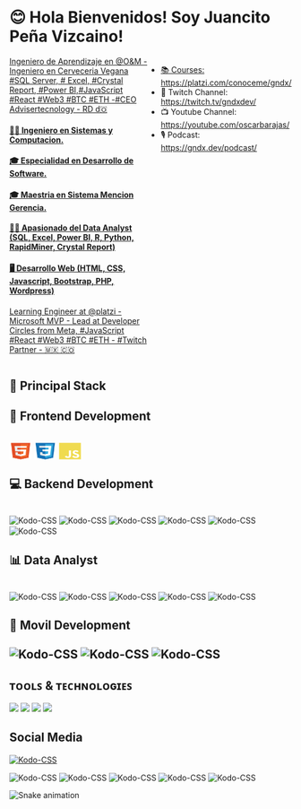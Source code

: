 # 😊 Hola Bienvenidos! Soy Juancito Peña Vizcaino!
<a href="https://github.com/JUANCITOPENA">
<div style="display: flex; flex-direction: wrap; width:100%; margin:auto; justify-content:center;">
Ingeniero de Aprendizaje en @O&M - Ingeniero en Cerveceria Vegana #SQL Server, # Excel, #Crystal Report, #Power BI,#JavaScript #React #Web3 #BTC #ETH -#CEO Advisertecnology - RD d🇴
 
 ####  👨‍🎓 Ingeniero en Sistemas y Computacion.
 ####  🎓 Especialidad en Desarrollo de Software.
 ####  🎓 Maestria en Sistema Mencion Gerencia.
 ####  👨‍🎓 Apasionado del Data Analyst (SQL, Excel, Power BI, R, Python, RapidMiner, Crystal Report) 
 ####  🖥 Desarrollo Web (HTML, CSS, Javascript, Bootstrap, PHP, Wordpress)
 ####


Learning Engineer at @platzi - Microsoft MVP - Lead at Developer Circles from Meta, #JavaScript #React #Web3 #BTC #ETH - #Twitch Partner - 🇲🇽 🇨🇴

- 📚 Courses: https://platzi.com/conoceme/gndx/
- 🎥 Twitch Channel: https://twitch.tv/gndxdev/
- 📺 Youtube Channel: https://youtube.com/oscarbarajas/
- 🎙️ Podcast: https://gndx.dev/podcast/

 <!---
 <img height="200em" width="420em" src="https://github-readme-stats.vercel.app/api?username=JUANCITOPENA&show_icons=true&theme=dracula&include_all_commits=true&count_private=true"/>
 
 <img height="200em" width="400em" src="https://github-readme-stats.vercel.app/api/top-langs/?username=JUANCITOPENA&layout=compact&langs_count=7&theme=dracula"/>   


 [![Top Langs](https://github-readme-stats.vercel.app/api/top-langs/?username=JUANCITOPENA&layout=compact)](https://github.com/anuraghazra/github-readme-stats)
 
[![Top Langs](https://github-readme-stats.vercel.app/api/top-langs/?username=JUANCITOPENA&langs_count=8)](https://github.com/anuraghazra/github-readme-stats)
 ---->
 
 </div>
  <h2>
 👾 Principal Stack
</h2> 
  <h2>🎨 Frontend Development</h2>
<div style="display: inline_block"><br>
 
   <img align="center" alt="Rafa-HTML" height="30" width="40" src="https://raw.githubusercontent.com/devicons/devicon/master/icons/html5/html5-original.svg">
  <img align="center" alt="Rafa-CSS" height="30" width="40" src="https://raw.githubusercontent.com/devicons/devicon/master/icons/css3/css3-original.svg">
   <img align="center" alt="Rafa-Js" height="30" width="40" src="https://raw.githubusercontent.com/devicons/devicon/master/icons/javascript/javascript-plain.svg">
  </div>
 
  <h2>💻 Backend Development </h2>
 
<div style="display: inline_block"><br>
 
  <img align="center" alt="Kodo-CSS" height="40" width="40" src="https://kmyr.dev/posts/csharp.png">
  <img align="center" alt="Kodo-CSS" height="40" width="40" src="https://cdn.icon-icons.com/icons2/2108/PNG/512/php_icon_130857.png">
  <img align="center" alt="Kodo-CSS" height="40" width="40" src="https://cdn.icon-icons.com/icons2/1381/PNG/512/mysqlworkbench_93532.png">
  <img align="center" alt="Kodo-CSS" height="40" width="40" src="https://developer.asustor.com/uploadIcons/0020_999_1617260086_postgresql-icon_256.png">
  <img align="center" alt="Kodo-CSS" height="40" width="40" src="https://www.gpsos.es/wp-content/uploads/sql_server_logo.png">
  <img align="center" alt="Kodo-CSS" height="40" width="40" src="https://cdn.icon-icons.com/icons2/2699/PNG/512/python_vertical_logo_icon_168039.png">

   </div>
 
 <h2>📊 Data Analyst </h2>
 
 <div style="display: inline_block"><br>
  
 <img align="center" alt="Kodo-CSS" height="40" width="40" src="https://cdn.icon-icons.com/icons2/2397/PNG/512/microsoft_office_excel_logo_icon_145720.png">
  
  <img align="center" alt="Kodo-CSS" height="40" width="40" src="https://external-preview.redd.it/CO1gZp4U3q33m9i_7f2Fveb-m-YvxITLvVN_VhTwhGQ.jpg?auto=webp&s=3be1c571cd55e06900f90e1365f48f7779a1a5a4">
  <img align="center" alt="Kodo-CSS" height="40" width="40" src="https://www.gpsos.es/wp-content/uploads/sql_server_logo.png">
 <img align="center" alt="Kodo-CSS" height="40" width="40" src="https://cdn.icon-icons.com/icons2/2699/PNG/512/python_vertical_logo_icon_168039.png">
 <img align="center" alt="Kodo-CSS" height="40" width="40" src="https://cdn.icon-icons.com/icons2/2107/PNG/512/file_type_r_icon_130212.png">

 </div>
 
  
 <h2>📳 Movil Development </ </h2>
 
 <div style="display: inline_block"><br>
   <img align="center" alt="Kodo-CSS" height="40" width="40" src="https://usercontent.one/wp/www.jennerstrand.se/wp-content/uploads/2021/09/net-maui-robot.png">
   <img align="center" alt="Kodo-CSS" height="40" width="40" src="https://cdn.icon-icons.com/icons2/2249/PNG/512/xamarin_outline_icon_139072.png">
   <img align="center" alt="Kodo-CSS" height="40" width="40" src="https://cdn.icon-icons.com/icons2/2080/PNG/512/android_mobile_os_media_social_icon_127328.png">
 </div>
 
 
  <h2>ᴛᴏᴏʟꜱ & ᴛᴇᴄʜɴᴏʟᴏɢɪᴇꜱ</h2>
<p>
  <img src="https://img.shields.io/badge/Git-F05032?style=for-the-badge&logo=git&logoColor=white">
  <img src="https://img.shields.io/badge/GitHub-100000?style=for-the-badge&logo=github&logoColor=white">
  <img src="https://img.shields.io/badge/Linux-FCC624?style=for-the-badge&logo=linux&logoColor=black">
  <img src="https://img.shields.io/badge/Notion-000000?style=for-the-badge&logo=notion&logoColor=white">

  <!---
  <img src="https://img.shields.io/badge/Postman-FF6C37?style=for-the-badge&logo=Postman&logoColor=white">
  <img src="https://img.shields.io/badge/Heroku-430098?style=for-the-badge&logo=heroku&logoColor=white">
  <img src="https://img.shields.io/badge/Vercel-000000?style=for-the-badge&logo=vercel&logoColor=white">
--->
</p>
 <!---
  <img align="center" alt="Rafa-Ts" height="30" width="40" src="https://raw.githubusercontent.com/devicons/devicon/master/icons/typescript/typescript-plain.svg">
  <img align="center" alt="Rafa-React" height="30" width="40" src="https://raw.githubusercontent.com/devicons/devicon/master/icons/react/react-original.svg">
 
  <img align="center" alt="Rafa-Python" height="30" width="40" src="https://raw.githubusercontent.com/devicons/devicon/master/icons/python/python-original.svg">
  <img align="center" alt="Rafa-Csharp" height="30" width="40" src="https://raw.githubusercontent.com/devicons/devicon/master/icons/csharp/csharp-original.svg">
  --->
  
  <!---
  <img align="right" alt="Rafa-pic" height="150" style="border-radius:50px;" src="https://media.discordapp.net/attachments/639956127056134178/890373478988013628/Publicacoes_Instagram_1_1.png?width=676&height=676">
--->
 

  
  ##
 
 <!--- <h4>Sᴏᴄɪᴀʟ ᴍᴇᴅɪᴀ</h4>--->
  <h2> Social Media </h2>
<div> 

 <a href="https://www.linkedin.com/in/juancitope%C3%B1a/" target="_blank"> <img align="center" alt="Kodo-CSS" height="40" width="40" src="https://cdn.icon-icons.com/icons2/642/PNG/512/linkedin_icon-icons.com_59208.png"></a>

 <img align="center" alt="Kodo-CSS" height="40" width="40" src="https://cdn.icon-icons.com/icons2/70/PNG/512/youtube_14198.png">
 
 <img align="center" alt="Kodo-CSS" height="40" width="40" src="https://cdn.icon-icons.com/icons2/1211/PNG/512/1491579542-yumminkysocialmedia22_83078.png">

 <img align="center" alt="Kodo-CSS" height="40" width="40" src="https://cdn.icon-icons.com/icons2/1211/PNG/512/1491580635-yumminkysocialmedia26_83102.png">

 <img align="center" alt="Kodo-CSS" height="40" width="40" src="https://cdn.icon-icons.com/icons2/642/PNG/512/facebook_icon-icons.com_59205.png">

 <img align="center" alt="Kodo-CSS" height="40" width="40" src="https://cdn.icon-icons.com/icons2/2148/PNG/512/robots_icon_132026.png">
  
 ![Snake animation](https://github.com/kodosensei/kodosensei/blob/output/github-contribution-grid-snake.svg)
 </div> 


    
 

